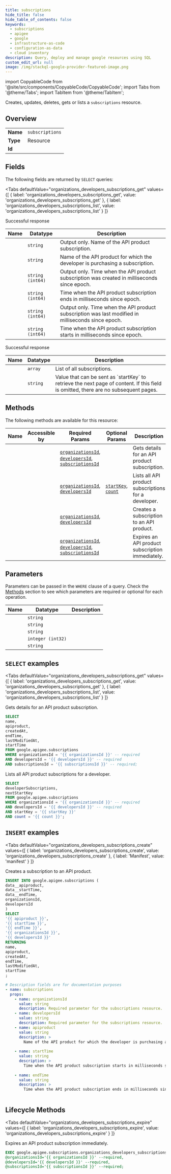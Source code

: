 ```yaml
--- 
title: subscriptions
hide_title: false
hide_table_of_contents: false
keywords:
  - subscriptions
  - apigee
  - google
  - infrastructure-as-code
  - configuration-as-data
  - cloud inventory
description: Query, deploy and manage google resources using SQL
custom_edit_url: null
image: /img/stackql-google-provider-featured-image.png
---
```


import CopyableCode from '@site/src/components/CopyableCode/CopyableCode';
import Tabs from '@theme/Tabs';
import TabItem from '@theme/TabItem';

Creates, updates, deletes, gets or lists a <code>subscriptions</code> resource.

## Overview
<table><tbody>
<tr><td><b>Name</b></td><td><code>subscriptions</code></td></tr>
<tr><td><b>Type</b></td><td>Resource</td></tr>
<tr><td><b>Id</b></td><td><CopyableCode code="google.apigee.subscriptions" /></td></tr>
</tbody></table>

## Fields

The following fields are returned by `SELECT` queries:

<Tabs
    defaultValue="organizations_developers_subscriptions_get"
    values={[
        { label: 'organizations_developers_subscriptions_get', value: 'organizations_developers_subscriptions_get' },
        { label: 'organizations_developers_subscriptions_list', value: 'organizations_developers_subscriptions_list' }
    ]}
>
<TabItem value="organizations_developers_subscriptions_get">

Successful response

<table>
<thead>
    <tr>
    <th>Name</th>
    <th>Datatype</th>
    <th>Description</th>
    </tr>
</thead>
<tbody>
<tr>
    <td><CopyableCode code="name" /></td>
    <td><code>string</code></td>
    <td>Output only. Name of the API product subscription.</td>
</tr>
<tr>
    <td><CopyableCode code="apiproduct" /></td>
    <td><code>string</code></td>
    <td>Name of the API product for which the developer is purchasing a subscription.</td>
</tr>
<tr>
    <td><CopyableCode code="createdAt" /></td>
    <td><code>string (int64)</code></td>
    <td>Output only. Time when the API product subscription was created in milliseconds since epoch.</td>
</tr>
<tr>
    <td><CopyableCode code="endTime" /></td>
    <td><code>string (int64)</code></td>
    <td>Time when the API product subscription ends in milliseconds since epoch.</td>
</tr>
<tr>
    <td><CopyableCode code="lastModifiedAt" /></td>
    <td><code>string (int64)</code></td>
    <td>Output only. Time when the API product subscription was last modified in milliseconds since epoch.</td>
</tr>
<tr>
    <td><CopyableCode code="startTime" /></td>
    <td><code>string (int64)</code></td>
    <td>Time when the API product subscription starts in milliseconds since epoch.</td>
</tr>
</tbody>
</table>
</TabItem>
<TabItem value="organizations_developers_subscriptions_list">

Successful response

<table>
<thead>
    <tr>
    <th>Name</th>
    <th>Datatype</th>
    <th>Description</th>
    </tr>
</thead>
<tbody>
<tr>
    <td><CopyableCode code="developerSubscriptions" /></td>
    <td><code>array</code></td>
    <td>List of all subscriptions.</td>
</tr>
<tr>
    <td><CopyableCode code="nextStartKey" /></td>
    <td><code>string</code></td>
    <td>Value that can be sent as `startKey` to retrieve the next page of content. If this field is omitted, there are no subsequent pages.</td>
</tr>
</tbody>
</table>
</TabItem>
</Tabs>

## Methods

The following methods are available for this resource:

<table>
<thead>
    <tr>
    <th>Name</th>
    <th>Accessible by</th>
    <th>Required Params</th>
    <th>Optional Params</th>
    <th>Description</th>
    </tr>
</thead>
<tbody>
<tr>
    <td><a href="#organizations_developers_subscriptions_get"><CopyableCode code="organizations_developers_subscriptions_get" /></a></td>
    <td><CopyableCode code="select" /></td>
    <td><a href="#parameter-organizationsId"><code>organizationsId</code></a>, <a href="#parameter-developersId"><code>developersId</code></a>, <a href="#parameter-subscriptionsId"><code>subscriptionsId</code></a></td>
    <td></td>
    <td>Gets details for an API product subscription.</td>
</tr>
<tr>
    <td><a href="#organizations_developers_subscriptions_list"><CopyableCode code="organizations_developers_subscriptions_list" /></a></td>
    <td><CopyableCode code="select" /></td>
    <td><a href="#parameter-organizationsId"><code>organizationsId</code></a>, <a href="#parameter-developersId"><code>developersId</code></a></td>
    <td><a href="#parameter-startKey"><code>startKey</code></a>, <a href="#parameter-count"><code>count</code></a></td>
    <td>Lists all API product subscriptions for a developer.</td>
</tr>
<tr>
    <td><a href="#organizations_developers_subscriptions_create"><CopyableCode code="organizations_developers_subscriptions_create" /></a></td>
    <td><CopyableCode code="insert" /></td>
    <td><a href="#parameter-organizationsId"><code>organizationsId</code></a>, <a href="#parameter-developersId"><code>developersId</code></a></td>
    <td></td>
    <td>Creates a subscription to an API product. </td>
</tr>
<tr>
    <td><a href="#organizations_developers_subscriptions_expire"><CopyableCode code="organizations_developers_subscriptions_expire" /></a></td>
    <td><CopyableCode code="exec" /></td>
    <td><a href="#parameter-organizationsId"><code>organizationsId</code></a>, <a href="#parameter-developersId"><code>developersId</code></a>, <a href="#parameter-subscriptionsId"><code>subscriptionsId</code></a></td>
    <td></td>
    <td>Expires an API product subscription immediately.</td>
</tr>
</tbody>
</table>

## Parameters

Parameters can be passed in the `WHERE` clause of a query. Check the [Methods](#methods) section to see which parameters are required or optional for each operation.

<table>
<thead>
    <tr>
    <th>Name</th>
    <th>Datatype</th>
    <th>Description</th>
    </tr>
</thead>
<tbody>
<tr id="parameter-developersId">
    <td><CopyableCode code="developersId" /></td>
    <td><code>string</code></td>
    <td></td>
</tr>
<tr id="parameter-organizationsId">
    <td><CopyableCode code="organizationsId" /></td>
    <td><code>string</code></td>
    <td></td>
</tr>
<tr id="parameter-subscriptionsId">
    <td><CopyableCode code="subscriptionsId" /></td>
    <td><code>string</code></td>
    <td></td>
</tr>
<tr id="parameter-count">
    <td><CopyableCode code="count" /></td>
    <td><code>integer (int32)</code></td>
    <td></td>
</tr>
<tr id="parameter-startKey">
    <td><CopyableCode code="startKey" /></td>
    <td><code>string</code></td>
    <td></td>
</tr>
</tbody>
</table>

## `SELECT` examples

<Tabs
    defaultValue="organizations_developers_subscriptions_get"
    values={[
        { label: 'organizations_developers_subscriptions_get', value: 'organizations_developers_subscriptions_get' },
        { label: 'organizations_developers_subscriptions_list', value: 'organizations_developers_subscriptions_list' }
    ]}
>
<TabItem value="organizations_developers_subscriptions_get">

Gets details for an API product subscription.

```sql
SELECT
name,
apiproduct,
createdAt,
endTime,
lastModifiedAt,
startTime
FROM google.apigee.subscriptions
WHERE organizationsId = '{{ organizationsId }}' -- required
AND developersId = '{{ developersId }}' -- required
AND subscriptionsId = '{{ subscriptionsId }}' -- required;
```
</TabItem>
<TabItem value="organizations_developers_subscriptions_list">

Lists all API product subscriptions for a developer.

```sql
SELECT
developerSubscriptions,
nextStartKey
FROM google.apigee.subscriptions
WHERE organizationsId = '{{ organizationsId }}' -- required
AND developersId = '{{ developersId }}' -- required
AND startKey = '{{ startKey }}'
AND count = '{{ count }}';
```
</TabItem>
</Tabs>


## `INSERT` examples

<Tabs
    defaultValue="organizations_developers_subscriptions_create"
    values={[
        { label: 'organizations_developers_subscriptions_create', value: 'organizations_developers_subscriptions_create' },
        { label: 'Manifest', value: 'manifest' }
    ]}
>
<TabItem value="organizations_developers_subscriptions_create">

Creates a subscription to an API product. 

```sql
INSERT INTO google.apigee.subscriptions (
data__apiproduct,
data__startTime,
data__endTime,
organizationsId,
developersId
)
SELECT 
'{{ apiproduct }}',
'{{ startTime }}',
'{{ endTime }}',
'{{ organizationsId }}',
'{{ developersId }}'
RETURNING
name,
apiproduct,
createdAt,
endTime,
lastModifiedAt,
startTime
;
```
</TabItem>
<TabItem value="manifest">

```yaml
# Description fields are for documentation purposes
- name: subscriptions
  props:
    - name: organizationsId
      value: string
      description: Required parameter for the subscriptions resource.
    - name: developersId
      value: string
      description: Required parameter for the subscriptions resource.
    - name: apiproduct
      value: string
      description: >
        Name of the API product for which the developer is purchasing a subscription.
        
    - name: startTime
      value: string
      description: >
        Time when the API product subscription starts in milliseconds since epoch.
        
    - name: endTime
      value: string
      description: >
        Time when the API product subscription ends in milliseconds since epoch.
        
```
</TabItem>
</Tabs>


## Lifecycle Methods

<Tabs
    defaultValue="organizations_developers_subscriptions_expire"
    values={[
        { label: 'organizations_developers_subscriptions_expire', value: 'organizations_developers_subscriptions_expire' }
    ]}
>
<TabItem value="organizations_developers_subscriptions_expire">

Expires an API product subscription immediately.

```sql
EXEC google.apigee.subscriptions.organizations_developers_subscriptions_expire 
@organizationsId='{{ organizationsId }}' --required, 
@developersId='{{ developersId }}' --required, 
@subscriptionsId='{{ subscriptionsId }}' --required;
```
</TabItem>
</Tabs>
